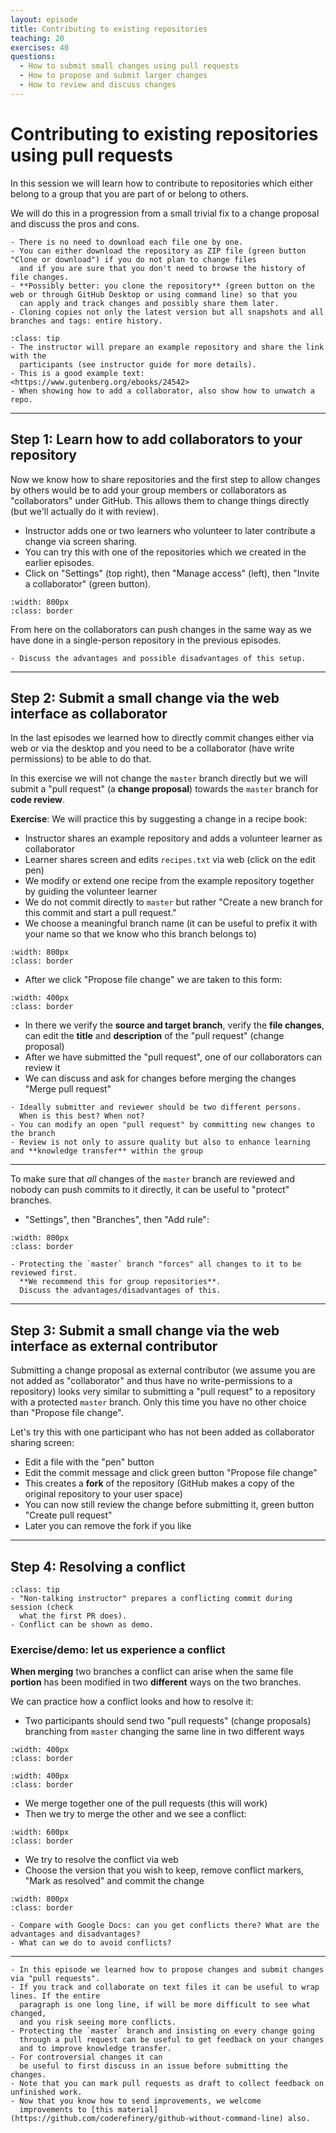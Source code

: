 ```yaml
---
layout: episode
title: Contributing to existing repositories
teaching: 20
exercises: 40
questions:
  - How to submit small changes using pull requests
  - How to propose and submit larger changes
  - How to review and discuss changes
---
```


# Contributing to existing repositories using pull requests

In this session we will learn how to contribute to repositories which either
belong to a group that you are part of or
belong to others.

We will do this in a progression from a small trivial fix to a change proposal
and discuss the pros and cons.

```{admonition} Recap: different methods to "download" a repository
- There is no need to download each file one by one.
- You can either download the repository as ZIP file (green button "Clone or download") if you do not plan to change files
  and if you are sure that you don't need to browse the history of file changes.
- **Possibly better: you clone the repository** (green button on the web or through GitHub Desktop or using command line) so that you
  can apply and track changes and possibly share them later.
- Cloning copies not only the latest version but all snapshots and all branches and tags: entire history.
```

```{admonition} Instructor Note
:class: tip
- The instructor will prepare an example repository and share the link with the
  participants (see instructor guide for more details).
- This is a good example text: <https://www.gutenberg.org/ebooks/24542>
- When showing how to add a collaborator, also show how to unwatch a repo.
```


---

## Step 1: Learn how to add collaborators to your repository

Now we know how to share repositories and the first step to allow changes by
others would be to add your group members or collaborators as "collaborators"
under GitHub.  This allows them to change things directly (but we'll
actually do it with review).

- Instructor adds one or two learners who volunteer to later contribute a change via screen sharing.
- You can try this with one of the repositories which we created in the earlier episodes.
- Click on "Settings" (top right), then "Manage access" (left), then "Invite a collaborator" (green button).

```{image} /img/contributing/invite-collaborators.png
:width: 800px
:class: border
```

From here on the collaborators can push changes in the same way as we have done in a
single-person repository in the previous episodes.

```{admonition} Discussion
- Discuss the advantages and possible disadvantages of this setup.
```

---

## Step 2: Submit a small change via the web interface as collaborator

In the last episodes we learned how to directly commit changes either via web
or via the desktop and you need to be a collaborator (have write permissions)
to be able to do that.

In this exercise we will not change the `master` branch directly but
we will submit a "pull request" (a **change proposal**) towards the `master` branch
for **code review**.

**Exercise**: We will practice this by suggesting a change in a recipe book:

- Instructor shares an example repository and adds a volunteer learner as collaborator
- Learner shares screen and edits `recipes.txt` via web (click on the edit pen)
- We modify or extend one recipe from the example repository together by guiding the volunteer learner
- We do not commit directly to `master` but rather "Create a new branch for this commit and start a pull request."
- We choose a meaningful branch name (it can be useful to prefix it with your name so that we know who this branch belongs to)

```{image} /img/contributing/propose-file-change.png
:width: 800px
:class: border
```

- After we click "Propose file change" we are taken to this form:

```{image} /img/contributing/pull-request-form.png
:width: 400px
:class: border
```

- In there we verify the **source and target branch**, verify the **file changes**,
  can edit the **title** and **description** of the "pull request" (change proposal)
- After we have submitted the "pull request", one of our collaborators can review it
- We can discuss and ask for changes before merging the changes "Merge pull request"

```{admonition} Discussion
- Ideally submitter and reviewer should be two different persons.
  When is this best? When not?
- You can modify an open "pull request" by committing new changes to the branch
- Review is not only to assure quality but also to enhance learning and **knowledge transfer** within the group
```

---

To make sure that *all* changes of the `master` branch are reviewed and nobody
can push commits to it directly, it can be useful to "protect" branches.

- "Settings", then "Branches", then "Add rule":

```{image} /img/contributing/branch-protection.png
:width: 800px
:class: border
```

```{admonition} Discussion
- Protecting the `master` branch "forces" all changes to it to be reviewed first.
  **We recommend this for group repositories**.
  Discuss the advantages/disadvantages of this.
```

---

## Step 3: Submit a small change via the web interface as external contributor

Submitting a change proposal as external contributor (we assume you are not added
as "collaborator" and thus have no write-permissions to a repository) looks very similar
to submitting a "pull request" to a repository with a protected `master` branch.
Only this time you have no other choice than "Propose file change".

Let's try this with one participant who has not been added as collaborator
sharing screen:
- Edit a file with the "pen" button
- Edit the commit message and click green button "Propose file change"
- This creates a **fork** of the repository (GitHub makes a copy of the original repository to your user space)
- You can now still review the change before submitting it, green button "Create pull request"
- Later you can remove the fork if you like

---

## Step 4: Resolving a conflict

```{admonition} Instructor Note
:class: tip
- "Non-talking instructor" prepares a conflicting commit during session (check
  what the first PR does).
- Conflict can be shown as demo.
```

### Exercise/demo: let us experience a conflict

**When merging** two branches a conflict can arise when the same file **portion**
has been modified in two **different** ways on the two branches.

We can practice how a conflict looks and how to resolve it:
- Two participants should send two "pull requests" (change proposals)
  branching from `master` changing the same line in two different ways

```{image} /img/contributing/conflict-edit-1.png
:width: 400px
:class: border
```

```{image} /img/contributing/conflict-edit-2.png
:width: 400px
:class: border
```

- We merge together one of the pull requests (this will work)
- Then we try to merge the other and we see a conflict:

```{image} /img/contributing/conflict-pull-request.png
:width: 600px
:class: border
```

- We try to resolve the conflict via web
- Choose the version that you wish to keep, remove conflict markers, "Mark as resolved" and commit the change

```{image} /img/contributing/conflict-resolution.png
:width: 800px
:class: border
```

```{admonition} Discussion
- Compare with Google Docs: can you get conflicts there? What are the advantages and disadvantages?
- What can we do to avoid conflicts?
```

---

```{admonition} Summary
- In this episode we learned how to propose changes and submit changes via "pull requests".
- If you track and collaborate on text files it can be useful to wrap lines. If the entire
  paragraph is one long line, if will be more difficult to see what changed,
  and you risk seeing more conflicts.
- Protecting the `master` branch and insisting on every change going
  through a pull request can be useful to get feedback on your changes
  and to improve knowledge transfer.
- For controversial changes it can
  be useful to first discuss in an issue before submitting the changes.
- Note that you can mark pull requests as draft to collect feedback on unfinished work.
- Now that you know how to send improvements, we welcome
  improvements to [this material](https://github.com/coderefinery/github-without-command-line) also.
```
